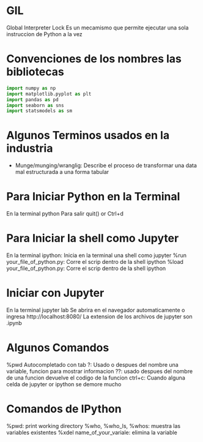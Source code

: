 # GIL

Global Interpreter Lock
Es un mecamismo que permite ejecutar una sola instruccion de Python a la vez

# Convenciones de los nombres las bibliotecas

```python
import numpy as np
import matplotlib.pyplot as plt
import pandas as pd
import seaborn as sns
import statsmodels as sm
```

# Algunos Terminos usados en la industria

- Munge/munging/wranglig: Describe el proceso de transformar una data mal estructurada a una forma tabular

# Para Iniciar Python en la Terminal

En la terminal
python
Para salir quit() or Ctrl+d

# Para Iniciar la shell como Jupyter

En la terminal
ipython: Inicia en la terminal una shell como jupyter
%run your_file_of_python.py: Corre el scrip dentro de la shell ipython
%load your_file_of_python.py: Corre el scrip dentro de la shell ipython

# Iniciar con Jupyter

En la terminal
jupyter lab
Se abrira en el navegador automaticamente o ingresa
http://localhost:8080/
La extension de los archivos de jupyter son
.ipynb

# Algunos Comandos

%pwd
Autocompletado con tab
?: Usado o despues del nombre una variable, funcion para mostrar informacion
??: usado despues del nombre de una funcion devuelve el codigo de la funcion
ctrl+c: Cuando alguna celda de jupyter or ipython se demore mucho

# Comandos de IPython

%pwd: print working directory
%who, %who_ls, %whos: muestra las variables existentes
%xdel name_of_your_variale: elimina la variable

